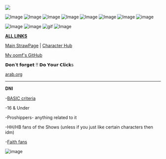 
![](https://komarev.com/ghpvc/?username=skittles-has-a-strawpage&color=ff69b4&label=Entities&style=for-the-badge&base=9)

![Image](https://github.com/user-attachments/assets/df573126-5fe9-4793-945b-3143146814bb) ![Image](https://github.com/user-attachments/assets/66be78d3-2d72-45e7-8dac-415974854d37) ![Image](https://github.com/user-attachments/assets/7910d71a-720c-4158-b7a1-26446bc5d163) ![Image](https://github.com/user-attachments/assets/f3751847-dfcb-4aa7-9289-7d97efb6769c) ![Image](https://github.com/user-attachments/assets/7327056d-bbdc-497f-9c06-a4c7d7183339) ![Image](https://github.com/user-attachments/assets/2ccd4128-9c86-43b2-8c6f-e5211e9ee61d) ![Image](https://github.com/user-attachments/assets/5a0e42cc-21ec-4e75-bc77-8f728ee1ad59) ![image](https://github.com/user-attachments/assets/c0b9534c-3b00-4afc-9b72-33ec21aa6f36) 

 ![Image](https://github.com/user-attachments/assets/7b3788e3-b2e4-4349-b0d2-5bdfb916be4e)
![image](https://github.com/user-attachments/assets/b3019b4c-89a2-4168-8a78-767c8d43c905) ![gif](https://github.com/user-attachments/assets/b678c5a4-8f1f-4b48-bb81-972dee1f3da8) ![Image](https://github.com/user-attachments/assets/2794d4d6-3ae5-460b-bd8d-38e4d2898684)

[**ALL LINKS**](https://rentry.co/AllLinksOfSkittles)

[Main StrawPage](https://litterallyme.straw.page/) | [Character Hub](https://characterhub.com/my-creations?tab=characters) 

[My oomf's GitHub](https://github.com/DEADGUTZ)                                       
                                                                                    
𝗗𝗼𝗻'𝘁 𝗳𝗼𝗿𝗴𝗲𝘁 !!  𝗗𝗼 𝗬𝗼𝘂𝗿 𝗖𝗹𝗶𝗰𝗸s

[arab.org](https://arab.org/) 

------------------------------------------

 𝐃𝐍𝐈

   -[BASIC criteria](  https://dni-criteria.carrd.co/)

   -16 & Under

   -Proshippers- anything related to it

   -HH/HB fans of the Shows (unless if you just like certain characters then idm)

   -[Faith fans](https://www.change.org/p/remove-anneliese-michel-s-audio-from-faith-the-unholy-trinity)

![image](https://github.com/user-attachments/assets/7b054349-2712-4ee1-8ded-8454f7849bb8)




